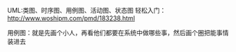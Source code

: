 UML:类图、时序图、用例图、活动图、状态图
轻松入门：http://www.woshipm.com/pmd/183238.html

用例图：就是先画个小人，再看他们都要在系统中做哪些事，然后画个圈把能事情装进去